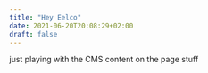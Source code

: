 ```yaml
---
title: "Hey Eelco"
date: 2021-06-20T20:08:29+02:00
draft: false
---
```


just playing with the CMS
content on the page stuff

